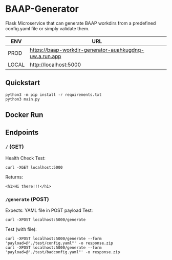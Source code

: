 # BAAP-Generator

Flask Microservice that can generate BAAP workdirs from a predefined config.yaml file or simply validate them.

ENV | URL
--- | ---
PROD | https://baap-workdir-generator-auahkugdnq-uw.a.run.app
LOCAL | http://localhost:5000

## Quickstart

    python3 -m pip install -r requirements.txt
    python3 main.py

## Docker Run


## Endpoints

### `/` (GET)
Health Check
Test:

    curl -XGET localhost:5000

Returns:

    <h1>Hi there!!!</h1>

### `/generate` (POST)
Expects: YAML file in POST payload
Test:

    curl -XPOST localhost:5000/generate

Test (with file):
    
    curl -XPOST localhost:5000/generate --form 'payload=@"./test/config.yaml"' -o response.zip
    curl -XPOST localhost:5000/generate --form 'payload=@"./test/badconfig.yaml"' -o response.zip
